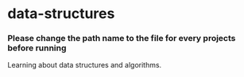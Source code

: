 # data-structures
### Please change the path name to the file for every projects before running
Learning about data structures and algorithms. 
